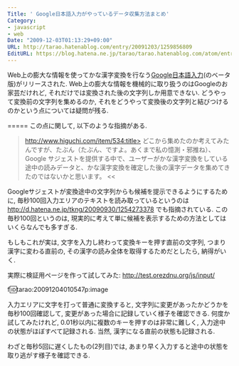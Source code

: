 ```yaml
---
Title: ' Google日本語入力がやっているデータ収集方法まとめ'
Category:
- javascript
- web
Date: "2009-12-03T01:13:29+09:00"
URL: http://tarao.hatenablog.com/entry/20091203/1259856809
EditURL: https://blog.hatena.ne.jp/tarao/tarao.hatenablog.com/atom/entry/6653586347149236376
---
```


Web上の膨大な情報を使ってかな漢字変換を行なう<a href="http://googlejapan.blogspot.com/2009/12/google_03.html">Google日本語入力</a>(のベータ版)がリリースされた. Web上の膨大な情報を機械的に取り扱うのはGoogleのお家芸だけれど, それだけでは変換された後の文字列しか用意できない. どうやって変換前の文字列を集めるのか, それをどうやって変換後の文字列と結びつけるのかという点については疑問が残る.

=====
この点に関して, 以下のような指摘がある.
>http://www.higuchi.com/item/534:title>
どこから集めたのか考えてみたんですが、たぶん（たぶん、ですよ。あくまで私の憶測・邪推ね）、Google サジェストを提供する中で、ユーザーがかな漢字変換をしている途中の読みデータと、かな漢字変換を確定した後の漢字データを集めてきたのではないかと思います。
<<

Googleサジェストが変換途中の文字列からも候補を提示できるようにするために, 毎秒100回入力エリアのテキストを読み取っているというのは http://d.hatena.ne.jp/tkng/20090930/1254273378 でも指摘されている. この毎秒100回というのは, 現実的に考えて単に候補を表示するための方法としてはいくらなんでも多すぎる.

もしもこれが実は, 文字を入力し終わって変換キーを押す直前の文字列, つまり漢字に変わる直前の, その漢字の読み全体を取得するためだとしたら, 納得がいく.

実際に検証用ページを作って試してみた:
http://test.orezdnu.org/js/input/

f:id:tarao:20091204010547p:image

入力エリアに文字を打って普通に変換すると, 文字列に変更があったかどうかを毎秒100回確認して, 変更があった場合に記録していく様子を確認できる. 何度か試してみたけれど, 0.01秒以内に複数のキーを押すのは非常に難しく, 入力途中の状態がほぼすべて記録される. 当然, 漢字になる直前の状態も記録される.

わざと毎秒5回に遅くしたもの(2列目)では, あまり早く入力すると途中の状態を取り逃がす様子を確認できる.
